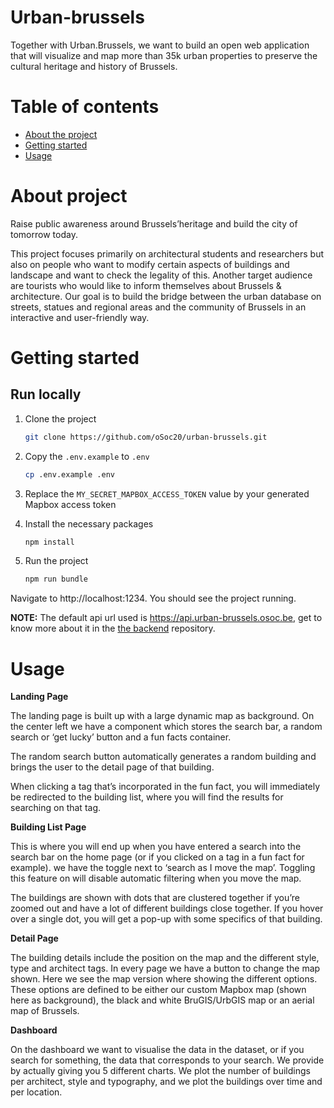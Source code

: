 # Urban-brussels
Together with Urban.Brussels, we want to build an open web application that will visualize and map more than 35k urban properties to preserve the cultural heritage and history of Brussels.

# Table of contents
* [About the project](#about-the-project)
* [Getting started](#getting-started)
* [Usage](#usage)

# About project

Raise public awareness around Brussels’heritage and build the city of tomorrow today.

This project focuses primarily on architectural students and researchers but also on people who
want to modify certain aspects of buildings and landscape and want to check the legality of this.
Another target audience are tourists who would like to inform themselves about Brussels & architecture.
Our goal is to build the bridge between the urban database on streets, statues and regional areas and the community of
Brussels in an interactive and user-friendly way.


# Getting started

## Run locally

1. Clone the project
   ```bash
   git clone https://github.com/oSoc20/urban-brussels.git
   ```

2. Copy the `.env.example` to `.env`
   ``` bash
   cp .env.example .env
   ```

3. Replace the `MY_SECRET_MAPBOX_ACCESS_TOKEN` value by your generated Mapbox access token

4. Install the necessary packages
   ``` bash
   npm install
   ```

5. Run the project
   ``` bash
   npm run bundle
   ```

Navigate to http://localhost:1234. You should see the project running.

**NOTE:** The default api url used is https://api.urban-brussels.osoc.be, get to know more about it in the 
[the backend](https://github.com/oSoc20/urban-brussels-api) repository.

# Usage
**Landing Page**

The landing page is built up with a large dynamic map as background. 
On the center left we have a component which stores the search bar, a random search or ‘get lucky’ button and a fun facts container.

The random search button automatically generates a random building and brings the user to the detail page of that building. 

When clicking a tag that’s incorporated in the fun fact, you will immediately be redirected to the building list, where you will find the results for searching on that tag.

**Building List Page**

This is where you will end up when you have entered a search into the search bar on the home page (or if you clicked on a tag in a fun fact for example). we have the toggle next to ‘search as I move the map’. Toggling this feature on will disable automatic filtering when you move the map.

The buildings are shown with dots that are clustered together if you’re zoomed out and have a lot of different buildings close together. If you hover over a single dot, you will get a pop-up with some specifics of that building.

**Detail Page**

The building details include the position on the map and the different style, type and architect tags. In every page we have a button to change the map shown. Here we see the map version where showing the different options. These options are defined to be either our custom Mapbox map (shown here as background), the black and white BruGIS/UrbGIS map or an aerial map of Brussels.

**Dashboard**

On the dashboard we want to visualise the data in the dataset, or if you search for something, the data that corresponds to your search. We provide
by actually giving you 5 different charts. We plot the number of buildings per architect, style and typography, and we plot the buildings over time and per location.


